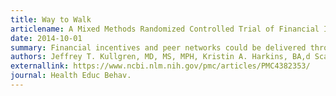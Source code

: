 ```yaml
---
title: Way to Walk
articlename: A Mixed Methods Randomized Controlled Trial of Financial Incentives and Peer Networks to Promote Walking among Older Adults
date: 2014-10-01
summary: Financial incentives and peer networks could be delivered through eHealth technologies to encourage older adults to walk more.
authors: Jeffrey T. Kullgren, MD, MS, MPH, Kristin A. Harkins, BA,d Scarlett L. Bellamy, ScD, Amy Gonzales, PhD, Yuanyuan Tao, MS, Jingsan Zhu, MS, MBA, Kevin G. Volpp, MD, PhD, David A. Asch, MD, MBA, Michele Heisler, MD, MPA, and Jason Karlawish, MD
externallink: https://www.ncbi.nlm.nih.gov/pmc/articles/PMC4382353/
journal: Health Educ Behav.
---
```


